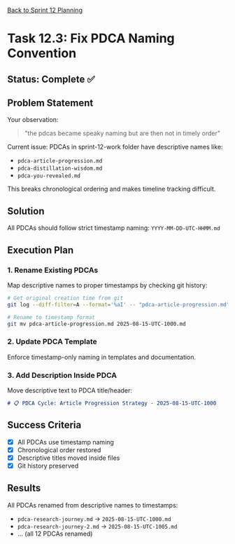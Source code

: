 [Back to Sprint 12 Planning](../planning.md)

# Task 12.3: Fix PDCA Naming Convention

## Status: Complete ✅

## Problem Statement
Your observation:
> "the pdcas became speaky naming but are then not in timely order"

Current issue: PDCAs in sprint-12-work folder have descriptive names like:
- `pdca-article-progression.md`
- `pdca-distillation-wisdom.md`
- `pdca-you-revealed.md`

This breaks chronological ordering and makes timeline tracking difficult.

## Solution
All PDCAs should follow strict timestamp naming: `YYYY-MM-DD-UTC-HHMM.md`

## Execution Plan

### 1. Rename Existing PDCAs
Map descriptive names to proper timestamps by checking git history:
```bash
# Get original creation time from git
git log --diff-filter=A --format='%aI' -- "pdca-article-progression.md"

# Rename to timestamp format
git mv pdca-article-progression.md 2025-08-15-UTC-1000.md
```

### 2. Update PDCA Template
Enforce timestamp-only naming in templates and documentation.

### 3. Add Description Inside PDCA
Move descriptive text to PDCA title/header:
```markdown
# 📋 PDCA Cycle: Article Progression Strategy - 2025-08-15-UTC-1000
```

## Success Criteria
- [x] All PDCAs use timestamp naming
- [x] Chronological order restored  
- [x] Descriptive titles moved inside files
- [x] Git history preserved

## Results
All PDCAs renamed from descriptive names to timestamps:
- `pdca-research-journey.md` → `2025-08-15-UTC-1000.md`
- `pdca-research-journey-2.md` → `2025-08-15-UTC-1005.md`
- ... (all 12 PDCAs renamed)